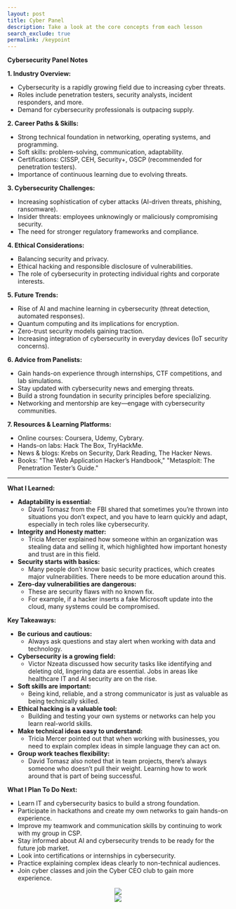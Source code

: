 ```yaml
---
layout: post
title: Cyber Panel
description: Take a look at the core concepts from each lesson
search_exclude: true
permalink: /keypoint
---
```



**Cybersecurity Panel Notes**

**1. Industry Overview:**
   - Cybersecurity is a rapidly growing field due to increasing cyber threats.
   - Roles include penetration testers, security analysts, incident responders, and more.
   - Demand for cybersecurity professionals is outpacing supply.

**2. Career Paths & Skills:**
   - Strong technical foundation in networking, operating systems, and programming.
   - Soft skills: problem-solving, communication, adaptability.
   - Certifications: CISSP, CEH, Security+, OSCP (recommended for penetration testers).
   - Importance of continuous learning due to evolving threats.

**3. Cybersecurity Challenges:**
   - Increasing sophistication of cyber attacks (AI-driven threats, phishing, ransomware).
   - Insider threats: employees unknowingly or maliciously compromising security.
   - The need for stronger regulatory frameworks and compliance.

**4. Ethical Considerations:**
   - Balancing security and privacy.
   - Ethical hacking and responsible disclosure of vulnerabilities.
   - The role of cybersecurity in protecting individual rights and corporate interests.

**5. Future Trends:**
   - Rise of AI and machine learning in cybersecurity (threat detection, automated responses).
   - Quantum computing and its implications for encryption.
   - Zero-trust security models gaining traction.
   - Increasing integration of cybersecurity in everyday devices (IoT security concerns).

**6. Advice from Panelists:**
   - Gain hands-on experience through internships, CTF competitions, and lab simulations.
   - Stay updated with cybersecurity news and emerging threats.
   - Build a strong foundation in security principles before specializing.
   - Networking and mentorship are key—engage with cybersecurity communities.

**7. Resources & Learning Platforms:**
   - Online courses: Coursera, Udemy, Cybrary.
   - Hands-on labs: Hack The Box, TryHackMe.
   - News & blogs: Krebs on Security, Dark Reading, The Hacker News.
   - Books: "The Web Application Hacker’s Handbook," "Metasploit: The Penetration Tester’s Guide."

---

**What I Learned:**
- **Adaptability is essential:**
  - David Tomasz from the FBI shared that sometimes you’re thrown into situations you don’t expect, and you have to learn quickly and adapt, especially in tech roles like cybersecurity.
- **Integrity and Honesty matter:**
  - Tricia Mercer explained how someone within an organization was stealing data and selling it, which highlighted how important honesty and trust are in this field.
- **Security starts with basics:**
  - Many people don’t know basic security practices, which creates major vulnerabilities. There needs to be more education around this.
- **Zero-day vulnerabilities are dangerous:**
  - These are security flaws with no known fix.
  - For example, if a hacker inserts a fake Microsoft update into the cloud, many systems could be compromised.

**Key Takeaways:**
- **Be curious and cautious:**
  - Always ask questions and stay alert when working with data and technology.
- **Cybersecurity is a growing field:**
  - Victor Nzeata discussed how security tasks like identifying and deleting old, lingering data are essential. Jobs in areas like healthcare IT and AI security are on the rise.
- **Soft skills are important:**
  - Being kind, reliable, and a strong communicator is just as valuable as being technically skilled.
- **Ethical hacking is a valuable tool:**
  - Building and testing your own systems or networks can help you learn real-world skills.
- **Make technical ideas easy to understand:**
  - Tricia Mercer pointed out that when working with businesses, you need to explain complex ideas in simple language they can act on.
- **Group work teaches flexibility:**
  - David Tomasz also noted that in team projects, there’s always someone who doesn’t pull their weight. Learning how to work around that is part of being successful.

**What I Plan To Do Next:**
- Learn IT and cybersecurity basics to build a strong foundation.
- Participate in hackathons and create my own networks to gain hands-on experience.
- Improve my teamwork and communication skills by continuing to work with my group in CSP.
- Stay informed about AI and cybersecurity trends to be ready for the future job market.
- Look into certifications or internships in cybersecurity.
- Practice explaining complex ideas clearly to non-technical audiences.
- Join cyber classes and join the Cyber CEO club to gain more experience.

<div style="text-align: center;">
  <img src="{{site.baseurl}}/images/tres.jpg" class="center">
</div>

<div style="text-align: center;">
  <img src="{{site.baseurl}}/images/bruh.jpg" class="center">
</div>